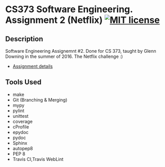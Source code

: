 # CS373 Software Engineering. Assignment 2 (Netflix) [![MIT license](https://img.shields.io/badge/license-MIT-lightgrey.svg)](https://https://raw.githubusercontent.com/qirh/CS373-assignment2/master/LICENSE)

## Description
Software Engineering Assignemnt #2. Done for CS 373, taught by Glenn Downing in the summer of 2016. The Netflix challenge :)

* [Assignment details](http://www.cs.utexas.edu/users/downing/cs373/projects/Netflix.html)

## Tools Used
* make
* Git (Branching & Merging)
* mypy
* pylint
* unittest
* coverage
* cProfile
* epydoc
* pydoc
* Sphinx
* autopep8
* PEP 8
* Travis CI,Travis WebLint